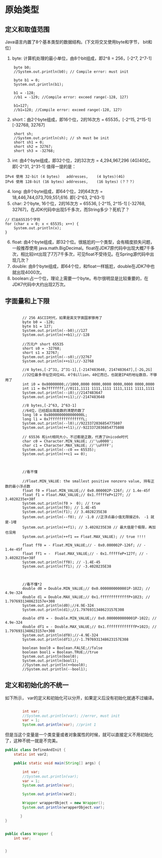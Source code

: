 # 原始类型


## 定义和取值范围

Java语言内置了8个基本类型的数据结构。(下文将交叉使用byte和字节， bit和位）
 1. byte: 计算机处理的最小单位，由8个bit组成，即2^8 = 256，[-2^7, 2^7-1]
```
    byte b0;
    //System.out.println(b0); // Compile error: must init

    byte b1 = 0;
    System.out.println(b1);

    b1 = -128;
    //b1 = -129; //Compile error: exceed range(-128, 127)

    b1=127;
    //b1=128; //Compile error: exceed range(-128, 127)
```

 2. short：由2个byte组成，即16个位，2的16次方 = 65535，[-2^15, 2^15-1] [-32768, 32767]
```
    short sh;
    //System.out.println(sh); // sh must be init
    short sh1 = 0;
    short sh2 = 32767;
    short sh3 = -32768;
```
 3. int: 由4个byte组成，即32个位，2的32次方 = 4,294,967,296 (4G)40亿。 即[-2^31, 2^31-1]
值得一提的是：
>
    IPv4 使用 32-bit (4 bytes)   addresses,    (4 bytes)(4G)
    IPv6 使用 128-bit (16 bytes) addresses,    (16 bytes)（？？？）

 4. long: 由8个byte组成，即64个位，2的64次方 = 18,446,744,073,709,551,616. 即[-2^63, 2^63-1]
 5. char: 2个byte, 16个位，2的16次方 = 65536, [-2^15, 2^15-1] [-32768, 32767]，在JDK代码中出现5千多次，而String多少？死机了？
```
// 打出65535个字符
for (char x = 0; x < 65535; x++) {
    System.out.println(x);
}
```

 6. float: 由4个byte组成，即32个位。很尴尬的一个类型，会有精度损失问题，一般推荐使用 java.math.BigDecimal。float在JDK7原代码中出现大概7千多次，相比较int出现了7万7千多次，可见float不受待见。在Spring源代码中出现几次？
 7. double: 由8个byte组成，即64个位，和float一样尴尬，double在JDK7中也就出现4000次。
 8. boolean:占一个位，理论上需要一个byte。布尔很明显是比较重要的，在JDK7代码中大约出现2万次。




## 字面量和上下限
```

        // 256 ASCII时代，如果是英文字面国家够用了
        byte b0 = -128;
        byte b1 = 127;
        System.out.println(--b0);//127
        System.out.println(++b1);//-128

        //万元户 short 65535
        short s0 = -32768;
        short s1 = 32767;
        System.out.println(--s0);//32767
        System.out.println(++s1);//-32768

        //4 bytes,[-2^31, 2^31-1],[-2147483648, 2147483647],[-2G,2G]
        //32位最多寻址空间位4G，4个Billion，40亿而已，也就是IP4的地址数目，不够用了
        int i0 = 0x80000000;//1000,0000 0000,0000 0000,0000 0000,0000
        int i1 = 0x7fffffff;//0111,1111 1111,1111 1111,1111 1111,1111
        System.out.println(--i0);//2147483647
        System.out.println(++i1);//-2147483648

        //8 bytes,[-2^63, 2^63-1]
        //64位，已经超出我能数的清楚的数了
        long l0 = 0x8000000000000000L;
        long l1 = 0x7fffffffffffffffL;
        System.out.println(--l0);//9223372036854775807
        System.out.println(++l1);//-9223372036854775808

        // 65536 和int相同大小，不过都是正数，代表了Unicode时代
        char c0 = Character.MIN_VALUE; //'\u0000';
        char c1 = Character.MAX_VALUE; //'\uFFFF';
        System.out.println(--c0 == 65535);
        System.out.println(++c1 == 0);



        //看不懂

        //Float.MIN_VALUE: the smallest positive nonzero value, 持有正数的最小浮点数
        float f0 = Float.MIN_VALUE;// 0x0.000002P-126f; // 1.4e-45f
        float f1 = Float.MAX_VALUE;// 0x1.fffffeP+127f; // 3.4028235e+38f
        System.out.println(f0 >  0); // true
        System.out.println(f0); // 1.4E-45
        System.out.println(f1); // 3.4028235E38
        System.out.println(--f0); // -1.0 //正浮点最小值无限接近0， -1 就是-1喽
        System.out.println(++f1); // 3.4028235E38 // 最大值是个极限，再加也没用
        System.out.println(++f1 == Float.MAX_VALUE); // true !!!!

        float ff0 = - Float.MIN_VALUE;// - 0x0.000002P-126f; // - 1.4e-45f
        float ff1 = -  Float.MAX_VALUE;// - 0x1.fffffeP+127f; // - 3.4028235e+38f
        System.out.println(ff0); // -1.4E-45
        System.out.println(ff1); // -3.4028235E38



        //看不懂*2
        double d0 = Double.MIN_VALUE;// 0x0.0000000000001P-1022; // 4.9e-324
        double d1 = Double.MAX_VALUE;// 0x1.fffffffffffffP+1023; // 1.7976931348623157e+308
        System.out.println(d0);//4.9E-324
        System.out.println(d1);//1.7976931348623157E308

        double df0 = - Double.MIN_VALUE;// 0x0.0000000000001P-1022; // 4.9e-324
        double df1 = - Double.MAX_VALUE;// 0x1.fffffffffffffP+1023; // 1.7976931348623157e+308
        System.out.println(df0);//-4.9E-324
        System.out.println(df1);//-1.7976931348623157E308

        boolean bool0 = Boolean.FALSE;//false
        boolean bool1 = Boolean.TRUE;//true
        System.out.println(bool0);
        System.out.println(bool1);
        //System.out.println(++bool0);
        //System.out.println(--bool1);
```




## 定义和初始化的不统一

如下所示， var的定义和初始化可以分开，如果定义后没有初始化就通不过编译。

```java

        int var;
        //System.out.println(var); //error, must init
        var = 1;
        System.out.println(var); //print 1

```

但是当这个变量是一个类变量或者对象属性的时候，就可以直接定义不用初始化了，这种不统一就是不完美。
```java
public class DefineAndInit {
    static int var2;

    public static void main(String[] args) {

        int var;
        //System.out.println(var);
        var = 1;
        System.out.println(var);

        System.out.println(var2);

        Wrapper wrapperObject = new Wrapper();
        System.out.println(wrapperObject.var);

       }
}


public class Wrapper {
    int var;


}

```





